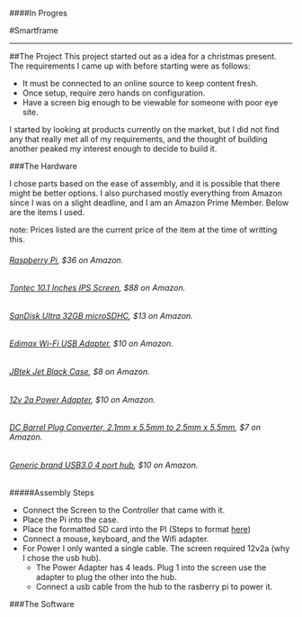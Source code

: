 ####In Progres

#Smartframe



---

##The Project
This project started out as a idea for a christmas present. The requirements I came up with before starting were as follows: 

* It must be connected to an online source to keep content fresh.
* Once setup, require zero hands on configuration.
* Have a screen big enough to be viewable for someone with poor eye site.

I started by looking at products currently on the market, but I did not find any that really met all of my requirements, and 
the thought of building another peaked my interest enough to decide to build it.

###The Hardware

I chose parts based on the ease of assembly, and it is possible that there might be better options. I also purchased mostly everything from Amazon since
I was on a slight deadline, and I am an Amazon Prime Member. Below are the items I used.

note: Prices listed are the current price of the item at the time of writting this.

###### [Raspberry Pi](http://www.amazon.com/gp/product/B00T2U7R7I), $36 on Amazon.
###### [Tontec 10.1 Inches IPS Screen](http://www.amazon.com/gp/product/B00VE72DLC), $88 on Amazon.
###### [SanDisk Ultra 32GB microSDHC](http://www.amazon.com/gp/product/B010Q57T02), $13 on Amazon.
###### [Edimax Wi-Fi USB Adapter](http://www.amazon.com/gp/product/B003MTTJOY), $10 on Amazon.
###### [JBtek Jet Black Case](http://www.amazon.com/gp/product/B003MTTJOY), $8 on Amazon.
###### [12v 2a Power Adapter](http://www.amazon.com/gp/product/B00LHHPEVK), $10 on Amazon.
###### [DC Barrel Plug Converter, 2.1mm x 5.5mm to 2.5mm x 5.5mm](http://www.amazon.com/gp/product/B009AZSN14), $7 on Amazon.
###### [Generic brand USB3.0 4 port hub](http://www.amazon.com/gp/product/B00S4UDA96), $10 on Amazon.

#####Assembly Steps

* Connect the Screen to the Controller that came with it.
* Place the Pi into the case.
* Place the formatted SD card into the PI (Steps to format [here](https://www.raspberrypi.org/documentation/installation/noobs.md))
* Connect a mouse, keyboard, and the Wifi adapter.
* For Power I only wanted a single cable.  The screen required 12v2a (why I chose the usb hub).
    * The Power Adapter has 4 leads.  Plug 1 into the screen use the adapter to plug the other into the hub.
    * Connect a usb cable from the hub to the rasberry pi to power it.

###The Software

